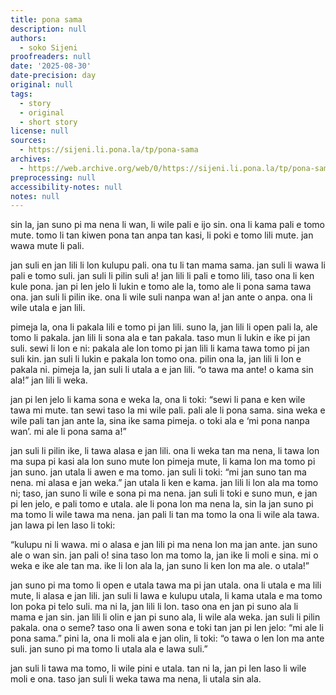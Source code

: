 ```yaml
---
title: pona sama
description: null
authors:
  - soko Sijeni
proofreaders: null
date: '2025-08-30'
date-precision: day
original: null
tags:
  - story
  - original
  - short story
license: null
sources:
  - https://sijeni.li.pona.la/tp/pona-sama
archives:
  - https://web.archive.org/web/0/https://sijeni.li.pona.la/tp/pona-sama
preprocessing: null
accessibility-notes: null
notes: null
---
```


sin la, jan suno pi ma nena li wan, li wile pali e ijo sin. ona li kama pali e tomo mute. tomo li tan kiwen pona tan anpa tan kasi, li poki e tomo lili mute. jan wawa mute li pali.

jan suli en jan lili li lon kulupu pali. ona tu li tan mama sama. jan suli li wawa li pali e tomo suli. jan suli li pilin suli a! jan lili li pali e tomo lili, taso ona li ken kule pona. jan pi len jelo li lukin e tomo ale la, tomo ale li pona sama tawa ona. jan suli li pilin ike. ona li wile suli nanpa wan a! jan ante o anpa. ona li wile utala e jan lili.

pimeja la, ona li pakala lili e tomo pi jan lili. suno la, jan lili li open pali la, ale tomo li pakala. jan lili li sona ala e tan pakala. taso mun li lukin e ike pi jan suli. sewi li lon e ni: pakala ale lon tomo pi jan lili li kama tawa tomo pi jan suli kin. jan suli li lukin e pakala lon tomo ona. pilin ona la, jan lili li lon e pakala ni. pimeja la, jan suli li utala a e jan lili. “o tawa ma ante! o kama sin ala!” jan lili li weka.

jan pi len jelo li kama sona e weka la, ona li toki: “sewi li pana e ken wile tawa mi mute. tan sewi taso la mi wile pali. pali ale li pona sama. sina weka e wile pali tan jan ante la, sina ike sama pimeja. o toki ala e ‘mi pona nanpa wan’. mi ale li pona sama a!”

jan suli li pilin ike, li tawa alasa e jan lili. ona li weka tan ma nena, li tawa lon ma supa pi kasi ala lon suno mute lon pimeja mute, li kama lon ma tomo pi jan suno. jan utala li awen e ma tomo. jan suli li toki: “mi jan suno tan ma nena. mi alasa e jan weka.” jan utala li ken e kama. jan lili li lon ala ma tomo ni; taso, jan suno li wile e sona pi ma nena. jan suli li toki e suno mun, e jan pi len jelo, e pali tomo e utala. ale li pona lon ma nena la, sin la jan suno pi ma tomo li wile tawa ma nena. jan pali li tan ma tomo la ona li wile ala tawa. jan lawa pi len laso li toki:

“kulupu ni li wawa. mi o alasa e jan lili pi ma nena lon ma jan ante. jan suno ale o wan sin. jan pali o! sina taso lon ma tomo la, jan ike li moli e sina. mi o weka e ike ale tan ma. ike li lon ala la, jan suno li ken lon ma ale. o utala!”

jan suno pi ma tomo li open e utala tawa ma pi jan utala. ona li utala e ma lili mute, li alasa e jan lili. jan suli li lawa e kulupu utala, li kama utala e ma tomo lon poka pi telo suli. ma ni la, jan lili li lon. taso ona en jan pi suno ala li mama e jan sin. jan lili li olin e jan pi suno ala, li wile ala weka. jan suli li pilin pakala. ona o seme? taso ona li awen sona e toki tan jan pi len jelo: “mi ale li pona sama.” pini la, ona li moli ala e jan olin, li toki: “o tawa o len lon ma ante suli. jan suno pi ma tomo li utala ala e lawa suli.”

jan suli li tawa ma tomo, li wile pini e utala. tan ni la, jan pi len laso li wile moli e ona. taso jan suli li weka tawa ma nena, li utala sin ala.